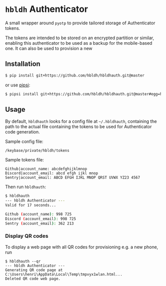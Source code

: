 # `hbldh` Authenticator

A small wrapper around `pyotp` to provide tailored
storage of Authenticator tokens.

The tokens are intended to be stored on an encrypted partition or similar,
enabling this authenticator to be used as a backup for the mobile-based one.
It can also be used to provision a new
## Installation

```bash
$ pip install git+https://github.com/hbldh/hbldhauth.git@master
```

or use [pipsi](https://github.com/mitsuhiko/pipsi):
```bash
$ pipsi install git+https://github.com/hbldh/hbldhauth.git@master#egg=hbldhauth
```

## Usage

By default, `hbldhauth` looks for a config file at `~/.hbldhauth`,
containing the path to the actual file containing the tokens to be
used for Authenticator code generation.

Sample config file:
```text
/keybase/private/hbldh/tokens
```

Sample tokens file:
```text
Github|account_name: abcdefghijklmnop
Discord|account_email: abcd efgh ijkl mnop
Sentry|account_email: ABCD EFGH IJKL MNOP QRST UVWX YZ23 4567
```

Then run `hbldhauth`:
```bash
$ hbldhauth
--- hbldh Authenticator ---
Valid for 17 seconds...

Github (account_name): 998 725
Discord (account_email): 998 725
Sentry (account_email): 362 213
```

### Display QR codes

To display a web page with all QR codes for provisioning e.g. a new phone,
run

```
$ hbldhauth --qr
--- hbldh Authenticator ---
Generating QR code page at C:\Users\henri\AppData\Local\Temp\tmpvyx1wlan.html...
Deleted QR code web page.
```


